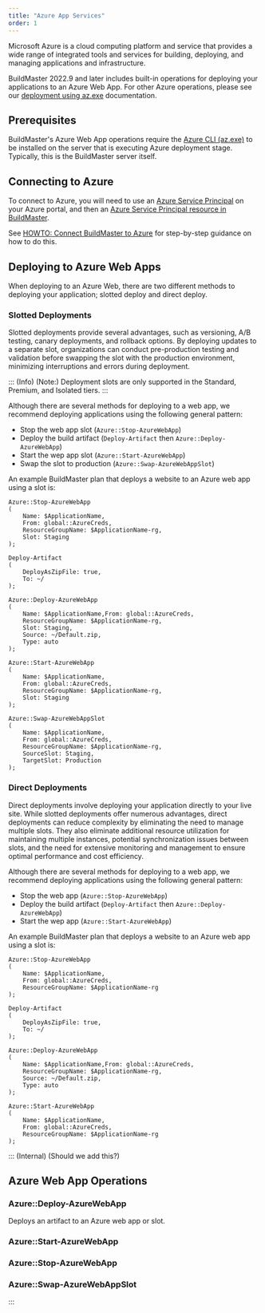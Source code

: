 ```yaml
---
title: "Azure App Services"
order: 1
---
```


 Microsoft Azure is a cloud computing platform and service that provides a wide range of integrated tools and services for building, deploying, and managing applications and infrastructure. 

BuildMaster 2022.9 and later includes built-in operations for deploying your applications to an Azure Web App.  For other Azure operations, please see our [deployment using az.exe](/docs/buildmaster/deployment-targets/azure/az-exe) documentation.

## Prerequisites
BuildMaster's Azure Web App operations require the [Azure CLI (az.exe)](https://docs.microsoft.com/en-us/cli/azure/install-azure-cli-windows?view=azure-cli-latest) to be installed on the server that is executing Azure deployment stage. Typically, this is the BuildMaster server itself.

## Connecting to Azure
To connect to Azure, you will need to use an [Azure Service Principal](https://learn.microsoft.com/en-us/azure/active-directory/develop/howto-create-service-principal-portal) on your Azure portal, and then an [Azure Service Principal resource in BuildMaster](/docs/buildmaster/deployment-targets/azure/buildmaster-azure-howto-connect). 

See [HOWTO: Connect BuildMaster to Azure](/docs/buildmaster/deployment-targets/azure/buildmaster-azure-howto-connect) for step-by-step guidance on how to do this.

## Deploying to Azure Web Apps
When deploying to an Azure Web, there are two different methods to deploying your application; slotted deploy and direct deploy.  

### Slotted Deployments
Slotted deployments provide several advantages, such as versioning, A/B testing, canary deployments, and rollback options. By deploying updates to a separate slot, organizations can conduct pre-production testing and validation before swapping the slot with the production environment, minimizing interruptions and errors during deployment.

::: (Info) (Note:)
Deployment slots are only supported in the Standard, Premium, and Isolated tiers.
:::

Although there are several methods for deploying to a web app, we recommend deploying applications using the following general pattern:
- Stop the web app slot (`Azure::Stop-AzureWebApp`)
- Deploy the build artifact (`Deploy-Artifact` then `Azure::Deploy-AzureWebApp`)
- Start the wep app slot (`Azure::Start-AzureWebApp`)
- Swap the slot to production (`Azure::Swap-AzureWebAppSlot`)

An example BuildMaster plan that deploys a website to an Azure web app using a slot is:
```
Azure::Stop-AzureWebApp
(
    Name: $ApplicationName,
    From: global::AzureCreds,
    ResourceGroupName: $ApplicationName-rg,
    Slot: Staging
);

Deploy-Artifact
(
    DeployAsZipFile: true,
    To: ~/
);

Azure::Deploy-AzureWebApp
(
    Name: $ApplicationName,From: global::AzureCreds,
    ResourceGroupName: $ApplicationName-rg,
    Slot: Staging,
    Source: ~/Default.zip,
    Type: auto
);

Azure::Start-AzureWebApp
(
    Name: $ApplicationName,
    From: global::AzureCreds,
    ResourceGroupName: $ApplicationName-rg,
    Slot: Staging
);

Azure::Swap-AzureWebAppSlot
(
    Name: $ApplicationName,
    From: global::AzureCreds,
    ResourceGroupName: $ApplicationName-rg,
    SourceSlot: Staging,
    TargetSlot: Production
);
```

### Direct Deployments
Direct deployments involve deploying your application directly to your live site. While slotted deployments offer numerous advantages, direct deployments can reduce complexity by eliminating the need to manage multiple slots. They also eliminate additional resource utilization for maintaining multiple instances, potential synchronization issues between slots, and the need for extensive monitoring and management to ensure optimal performance and cost efficiency.

Although there are several methods for deploying to a web app, we recommend deploying applications using the following general pattern:
- Stop the web app (`Azure::Stop-AzureWebApp`)
- Deploy the build artifact (`Deploy-Artifact` then `Azure::Deploy-AzureWebApp`)
- Start the wep app (`Azure::Start-AzureWebApp`)

An example BuildMaster plan that deploys a website to an Azure web app using a slot is:
```
Azure::Stop-AzureWebApp
(
    Name: $ApplicationName,
    From: global::AzureCreds,
    ResourceGroupName: $ApplicationName-rg
);

Deploy-Artifact
(
    DeployAsZipFile: true,
    To: ~/
);

Azure::Deploy-AzureWebApp
(
    Name: $ApplicationName,From: global::AzureCreds,
    ResourceGroupName: $ApplicationName-rg,
    Source: ~/Default.zip,
    Type: auto
);

Azure::Start-AzureWebApp
(
    Name: $ApplicationName,
    From: global::AzureCreds,
    ResourceGroupName: $ApplicationName-rg
);
```

::: (Internal) (Should we add this?)
## Azure Web App Operations

### Azure::Deploy-AzureWebApp
Deploys an artifact to an Azure web app or slot.


### Azure::Start-AzureWebApp

### Azure::Stop-AzureWebApp

### Azure::Swap-AzureWebAppSlot
:::